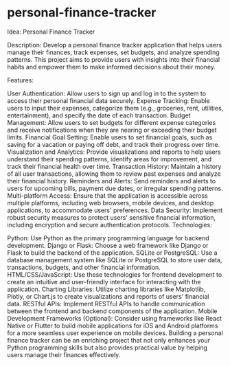 # personal-finance-tracker

Idea: Personal Finance Tracker

Description:
Develop a personal finance tracker application that helps users manage their finances, track expenses, set budgets, and analyze spending patterns. This project aims to provide users with insights into their financial habits and empower them to make informed decisions about their money.

Features:

User Authentication: Allow users to sign up and log in to the system to access their personal financial data securely.
Expense Tracking: Enable users to input their expenses, categorize them (e.g., groceries, rent, utilities, entertainment), and specify the date of each transaction.
Budget Management: Allow users to set budgets for different expense categories and receive notifications when they are nearing or exceeding their budget limits.
Financial Goal Setting: Enable users to set financial goals, such as saving for a vacation or paying off debt, and track their progress over time.
Visualization and Analytics: Provide visualizations and reports to help users understand their spending patterns, identify areas for improvement, and track their financial health over time.
Transaction History: Maintain a history of all user transactions, allowing them to review past expenses and analyze their financial history.
Reminders and Alerts: Send reminders and alerts to users for upcoming bills, payment due dates, or irregular spending patterns.
Multi-platform Access: Ensure that the application is accessible across multiple platforms, including web browsers, mobile devices, and desktop applications, to accommodate users' preferences.
Data Security: Implement robust security measures to protect users' sensitive financial information, including encryption and secure authentication protocols.
Technologies:

Python: Use Python as the primary programming language for backend development.
Django or Flask: Choose a web framework like Django or Flask to build the backend of the application.
SQLite or PostgreSQL: Use a database management system like SQLite or PostgreSQL to store user data, transactions, budgets, and other financial information.
HTML/CSS/JavaScript: Use these technologies for frontend development to create an intuitive and user-friendly interface for interacting with the application.
Charting Libraries: Utilize charting libraries like Matplotlib, Plotly, or Chart.js to create visualizations and reports of users' financial data.
RESTful APIs: Implement RESTful APIs to handle communication between the frontend and backend components of the application.
Mobile Development Frameworks (Optional): Consider using frameworks like React Native or Flutter to build mobile applications for iOS and Android platforms for a more seamless user experience on mobile devices.
Building a personal finance tracker can be an enriching project that not only enhances your Python programming skills but also provides practical value by helping users manage their finances effectively.
